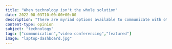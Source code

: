 ```yaml
---
title: "When technology isn't the whole solution"
date: 2022-08-03T10:00:00+00:00
description: "There are myriad options available to communicate with others - one on one or in a group. Here I go over some of the options."
content-type: opinion
subject: "technology"
tags: ["communication","video conferencing","featured"]
image: "laptop-dashboard.jpg"
---
```


